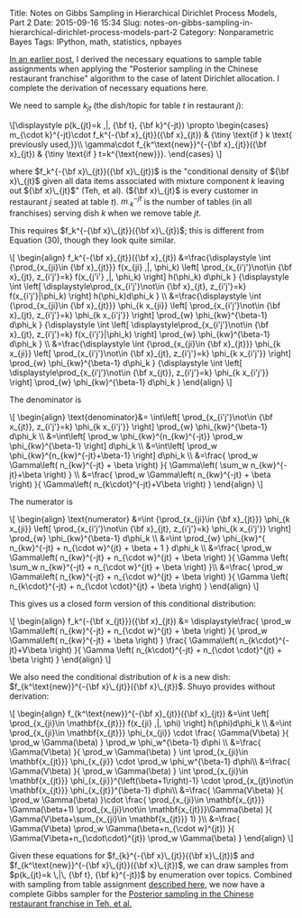 Title: Notes on Gibbs Sampling in Hierarchical Dirichlet Process Models, Part 2
Date: 2015-09-16 15:34
Slug: notes-on-gibbs-sampling-in-hierarchical-dirichlet-process-models-part-2
Category: Nonparametric Bayes
Tags: IPython, math, statistics, npbayes

[In an earlier post](http://stiglerdiet.com/blog/2015/Sep/11/notes-on-gibbs-sampling-in-hierarchical-dirichlet-process-models/), I derived the necessary equations to sample table assignments when applying the "Posterior sampling in the Chinese restaurant franchise" algorithm to the case of latent Dirichlet allocation. I complete the derivation of necessary equations here.

We need to sample $k_{jt}$ (the dish/topic for table $t$ in restaurant $j$):

\\[\displaystyle
    p(k_{jt}=k \,|\, {\bf t}, {\bf k}^{-jt}) \propto
    \begin{cases}
        m_{\cdot k}^{-jt}\cdot f_k^{-{\bf x}\_{jt}}({\bf x}\_{jt})
            & {\tiny \text{if } k \text{ previously used,}}\\\\
        \gamma\cdot f_{k^\text{new}}^{-{\bf x}\_{jt}}({\bf x}\_{jt})
            & {\tiny \text{if } t=k^{\text{new}}}.
    \end{cases}
\\]

where $f_k^{-{\bf x}\_{jt}}({\bf x}\_{jt})$ is the "conditional density of ${\bf x}\_{jt}$ given all data items associated with mixture component $k$ leaving out ${\bf x}\_{jt}$" (Teh, et al). (${\bf x}\_{jt}$ is every customer in restaurant $j$ seated at table $t$). $m_{\cdot k}^{-jt}$ is the number of tables (in all franchises) serving dish $k$ when we remove table $jt$.

This requires $f_k^{-{\bf x}\_{jt}}({\bf x}\_{jt})$; this is different from Equation (30), though they look quite similar.

\\[
\begin{align}
    f\_k^{-{\bf x}\_{jt}}({\bf x}\_{jt})
    &=\frac{\displaystyle
            \int
                {\prod\_{x\_{ji}\in {\bf x}\_{jt}}}
                f(x\_{ji} \,|\, \phi\_k)
                   \left[
                   \prod\_{x\_{i'j'}\not\in {\bf x}\_{jt}, z\_{i'j'}=k}
                        f(x\_{j'i'} \,|\, \phi\_k)
                   \right]
                        h(\phi\_k)
                        d\phi\_k
        }
        {\displaystyle
            \int
                \left[
                    \displaystyle\prod\_{x\_{i'j'}\not\in {\bf x}\_{jt}, z\_{i'j'}=k}
                    f(x\_{i'j'}|\phi\_k)
                \right]
                h(\phi\_k)d\phi\_k
        } \\\\
    &=\frac{\displaystyle
            \int
                {\prod\_{x\_{ji}\in {\bf x}\_{jt}}}
                \phi\_{k x\_{ji}}
                   \left[
                   \prod\_{x\_{i'j'}\not\in {\bf x}\_{jt}, z\_{i'j'}=k}
                        \phi\_{k x\_{i'j'}}
                   \right]
                        \prod\_{w}
                    \phi\_{kw}^{\beta-1}
                        d\phi\_k
        }
        {\displaystyle
            \int
                \left[
                    \displaystyle\prod\_{x\_{i'j'}\not\in {\bf x}\_{jt}, z\_{i'j'}=k}
                    f(x\_{i'j'}|\phi\_k)
                \right]
                \prod\_{w}
                    \phi\_{kw}^{\beta-1}
                    d\phi\_k
        } \\\\
    &=\frac{\displaystyle
            \int
                {\prod\_{x\_{ji}\in {\bf x}\_{jt}}}
                \phi\_{k x\_{ji}}
                   \left[
                   \prod\_{x\_{i'j'}\not\in {\bf x}\_{jt}, z\_{i'j'}=k}
                        \phi\_{k x\_{i'j'}}
                   \right]
                        \prod\_{w}
                    \phi\_{kw}^{\beta-1}
                        d\phi\_k
        }
        {\displaystyle
            \int
                \left[
                    \displaystyle\prod\_{x\_{i'j'}\not\in {\bf x\_{jt}}, z\_{i'j'}=k}
                    \phi\_{k x\_{i'j'}}
                \right]
                \prod\_{w}
                    \phi\_{kw}^{\beta-1}
                    d\phi\_k
        }
\end{align}
\\]

The denominator is

\\[
\begin{align}
    \text{denominator}&=
    \int\left[
        \prod_{x_{i'j'}\not\in {\bf x_{jt}}, z_{i'j'}=k}
        \phi_{k x_{i'j'}}
    \right]
    \prod_{w}
        \phi_{kw}^{\beta-1}
        d\phi_k \\\\
    &=\int\left[
        \prod_w \phi_{kw}^{n_{kw}^{-jt}} \prod_w \phi_{kw}^{\beta-1}
    \right]
        d\phi_k \\\\
    &=\int\left[
        \prod_w \phi_{kw}^{n_{kw}^{-jt}+\beta-1}
    \right]
        d\phi_k \\\\
    &=\frac{
        \prod_w \Gamma\left(
            n_{kw}^{-jt} + \beta
        \right)
    }{
        \Gamma\left( \sum_w
            n_{kw}^{-jt}+\beta
        \right)
    } \\\\
    &=\frac{
        \prod_w \Gamma\left(
            n_{kw}^{-jt} + \beta
        \right)
    }{
        \Gamma\left(
            n_{k\cdot}^{-jt}+V\beta
        \right)
    }
\end{align}
\\]

The numerator is

\\[
\begin{align}
    \text{numerator}
    &=\int
    {\prod\_{x\_{ji}\in {\bf x}\_{jt}}}
    \phi\_{k x\_{ji}}
       \left[
       \prod\_{x\_{i'j'}\not\in {\bf x}\_{jt}, z\_{i'j'}=k}
            \phi\_{k x\_{i'j'}}
       \right]
            \prod\_{w}
        \phi\_{kw}^{\beta-1}
            d\phi\_k \\\\
    &=\int
    \prod\_{w}
        \phi\_{kw}^{
            n\_{kw}^{-jt} +
            n\_{\cdot w}^{jt} +
            \beta + 1
            }
        d\phi\_k \\\\
    &=\frac{
       \prod\_w \Gamma\left(
           n\_{kw}^{-jt} + n\_{\cdot w}^{jt} + \beta
       \right)
    }{
      \Gamma \left(
        \sum\_w
        n\_{kw}^{-jt} + n\_{\cdot w}^{jt} + \beta
      \right)
    }\\\\
    &=\frac{
       \prod\_w \Gamma\left(
           n\_{kw}^{-jt} + n\_{\cdot w}^{jt} + \beta
       \right)
    }{
      \Gamma \left(
        n\_{k\cdot}^{-jt} + n\_{\cdot \cdot}^{jt} + \beta
      \right)
    }
\end{align}
\\]

This gives us a closed form version of this conditional distribution:

\\[
\begin{align}
    f_k^{-{\bf x\_{jt}}}({\bf x}\_{jt})
    &= \displaystyle\frac{
       \prod_w \Gamma\left(
           n_{kw}^{-jt} + n_{\cdot w}^{jt} + \beta
       \right)
    }{
            \prod_w \Gamma\left(
                n_{kw}^{-jt} + \beta
            \right)
        }
    \frac{
            \Gamma\left(
                n_{k\cdot}^{-jt}+V\beta
            \right)
        }{
      \Gamma \left(
        n_{k\cdot}^{-jt} + n_{\cdot \cdot}^{jt} + \beta
      \right)
    }
\end{align}
\\]

We also need the conditional distribution of $k$ is a new dish: $f_{k^\text{new}}^{-{\bf x}\_{jt}}({\bf x}\_{jt})$. Shuyo provides without derivation:

\\[
\begin{align}
f_{k^\text{new}}^{-{\bf x}\_{jt}}({\bf x}\_{jt})
    &=\int
        \left[
        \prod_{x_{ji}\in \mathbf{x_{jt}}}
            f(x_{ji} \,|\, \phi)
        \right]
        h(\phi)d\phi_k
        \\\\
    &=\int
        \prod_{x_{ji}\in \mathbf{x_{jt}}}
            \phi_{x_{ji}}
        \cdot
        \frac{
                \Gamma(V\beta)
            }{
                \prod_w \Gamma(\beta)
        }
        \prod_w \phi_w^{\beta-1}
        d\phi \\\\
    &=\frac{
                \Gamma(V\beta)
            }{
                \prod_w \Gamma(\beta)
        }
        \int
            \prod_{x_{ji}\in \mathbf{x_{jt}}}
            \phi_{x_{ji}}
            \cdot
            \prod_w \phi_w^{\beta-1}
        d\phi\\\\
    &=\frac{
                \Gamma(V\beta)
            }{
                \prod_w \Gamma(\beta)
        }
        \int
            \prod_{x_{ji}\in \mathbf{x_{jt}}}
                \phi_{x_{ji}}^{\left(\beta+1\right)-1}
            \cdot
            \prod_{x_{jt}\not\in \mathbf{x_{jt}}} \phi_{x_{jt}}^{\beta-1}
        d\phi\\\\
    &=\frac{
                \Gamma(V\beta)
            }{
                \prod_w \Gamma(\beta)
        }\cdot
        \frac{
            \prod_{x_{ji}\in \mathbf{x_{jt}}}
                \Gamma(\beta+1)
            \prod_{x_{ji}\not\in \mathbf{x_{jt}}}\Gamma(\beta)
            }{
            \Gamma(V\beta+\sum_{x_{ji}\in \mathbf{x_{jt}}} 1)
        }\\\\
    &=\frac{
        \Gamma(V\beta)
        \prod_w \Gamma(\beta+n_{\cdot w}^{jt})
    }{
        \Gamma(V\beta+n_{\cdot\cdot}^{jt})
        \prod_w \Gamma(\beta)
    }
\end{align}
\\]

Given these equations for $f_{k}^{-{\bf x}\_{jt}}({\bf x}\_{jt})$ and $f_{k^\text{new}}^{-{\bf x}\_{jt}}({\bf x}\_{jt})$, we can draw samples from $p(k_{jt}=k \,|\, {\bf t}, {\bf k}^{-jt})$ by enumeration over topics. Combined with sampling from table assignment [described here](http://stiglerdiet.com/blog/2015/Sep/11/notes-on-gibbs-sampling-in-hierarchical-dirichlet-process-models/), we now have a complete Gibbs sampler for the [Posterior sampling in the Chinese restaurant franchise in Teh, et al.](http://www.cs.berkeley.edu/~jordan/papers/hdp.pdf)